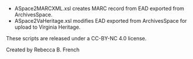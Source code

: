 * ASpace2MARCXML.xsl creates MARC record from EAD exported from ArchivesSpace.
* ASpace2VaHeritage.xsl modifies EAD exported from ArchivesSpace for upload to Virginia Heritage.

These scripts are released under a CC-BY-NC 4.0 license.

Created by Rebecca B. French
